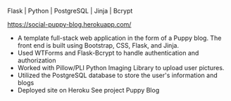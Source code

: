Flask | Python | PostgreSQL | Jinja | Bcrypt

https://social-puppy-blog.herokuapp.com/

- A template full-stack web application in the form of a Puppy blog. The front end is built using Bootstrap, CSS, Flask, and Jinja.
- Used WTForms and Flask-Bcrypt to handle authentication and authorization
- Worked with Pillow/PLI Python Imaging Library to upload user pictures.
- Utilized the PostgreSQL database to store the user's information and blogs
- Deployed site on Heroku
See project Puppy Blog
